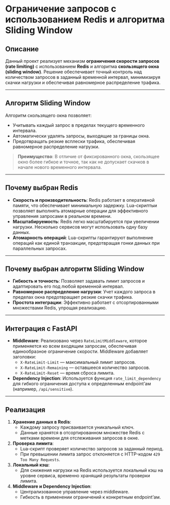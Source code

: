 # Ограничение запросов с использованием Redis и алгоритма Sliding Window

## Описание
Данный проект реализует механизм **ограничения скорости запросов (rate limiting)** с использованием **Redis** и алгоритма **скользящего окна (sliding window)**. Решение обеспечивает точный контроль над количеством запросов в заданный временной интервал, минимизируя скачки нагрузки и обеспечивая равномерное распределение трафика.

---

## Алгоритм Sliding Window
Алгоритм скользящего окна позволяет:
- Учитывать каждый запрос в пределах текущего временного интервала.
- Автоматически удалять запросы, выходящие за границы окна.
- Предотвращать резкие всплески трафика, обеспечивая равномерное распределение нагрузки.

> **Преимущество**: В отличие от фиксированного окна, скользящее окно более гибкое и точное, так как не допускает скачков в начале нового временного интервала.

---

## Почему выбран Redis
- **Скорость и производительность**: Redis работает в оперативной памяти, что обеспечивает минимальную задержку. Lua-скриптыи позволяет выполнять атомарные операции для эффективного управления запросами в реальном времени.
- **Масштабируемость**: Redis легко масштабируется при увеличении нагрузки. Несколько сервисов могут использовать одну базу данных.
- **Атомарность операций**: Lua-скрипты гарантируют выполнение операций как единой транзакции, предотвращая гонки данных при параллельных запросах.

---

## Почему выбран алгоритм Sliding Window
- **Гибкость и точность**: Позволяет задавать лимит запросов и адаптировать его под любой временной интервал.
- **Равномерное распределение нагрузки**: Учет каждого запроса в пределах окна предотвращает резкие скачки трафика.
- **Простота интеграции**: Эффективно работает с отсортированными множествами Redis, упрощая реализацию.

---

## Интеграция с FastAPI
- **Middleware**: Реализовано через `RateLimitMiddleware`, которое применяется ко всем входящим запросам, обеспечивая единообразное ограничение скорости. Middleware добавляет заголовки:
  - `X-RateLimit-Limit` — максимальный лимит запросов.
  - `X-RateLimit-Remaining` — оставшееся количество запросов.
  - `X-RateLimit-Reset` — время сброса лимита.
- **Dependency Injection**: Используется функция `rate_limit_dependency` для гибкого ограничения доступа к определенным endpoint’ам (например, `/api/sensitive`).

---

## Реализация
1. **Хранение данных в Redis**:
   - Каждому запросу присваивается уникальный ключ.
   - Данные хранятся в отсортированном множестве Redis с метками времени для отслеживания запросов в окне.
2. **Проверка лимита**:
   - Lua-скрипт проверяет количество запросов за заданный период.
   - При превышении лимита запрос отклоняется с HTTP-кодом `429 Too Many Requests`.
3. **Локальный кэш**:
   - Для снижения нагрузки на Redis используется локальный кэш на уровне сервиса, временно хранящий результаты проверки лимита.
4. **Middleware и Dependency Injection**:
   - Централизованное управление через middleware.
   - Гибкость в применении ограничений к конкретным endpoint’ам.

